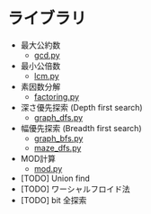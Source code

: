 # ライブラリ

- 最大公約数
    - [gcd.py](./gcd.py)
- 最小公倍数
    - [lcm.py](./lcm.py)
- 素因数分解
    - [factoring.py](./factoring.py)
- 深さ優先探索 (Depth first search)
    - [graph_dfs.py](./graph_dfs.py)
- 幅優先探索 (Breadth first search)
    - [graph_bfs.py](./graph_bfs.py)
    - [maze_dfs.py](./maze_dfs.py)
- MOD計算
    - [mod.py](./mod.py)
- [TODO] Union find
- [TODO] ワーシャルフロイド法
- [TODO] bit 全探索
